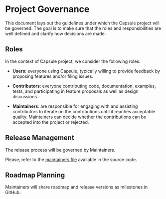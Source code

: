 # Project Governance

This document lays out the guidelines under which the Capsule project will be governed.
The goal is to make sure that the roles and responsibilities are well defined and clarify how decisions are made.

## Roles

In the context of Capsule project, we consider the following roles:

* __Users__: everyone using Capsule, typically willing to provide feedback by proposing features and/or filing issues.

* __Contributors__: everyone contributing code, documentation, examples, tests, and participating in feature proposals as well as design discussions.

* __Maintainers__: are responsible for engaging with and assisting contributors to iterate on the contributions until it reaches acceptable quality. Maintainers can decide whether the contributions can be accepted into the project or rejected.

## Release Management

The release process will be governed by Maintainers.

Please, refer to the [maintainers file](https://github.com/clastix/capsule/blob/master/.github/blob/master/maintainers.yaml) available in the source code.

## Roadmap Planning

Maintainers will share roadmap and release versions as milestones in GitHub. 